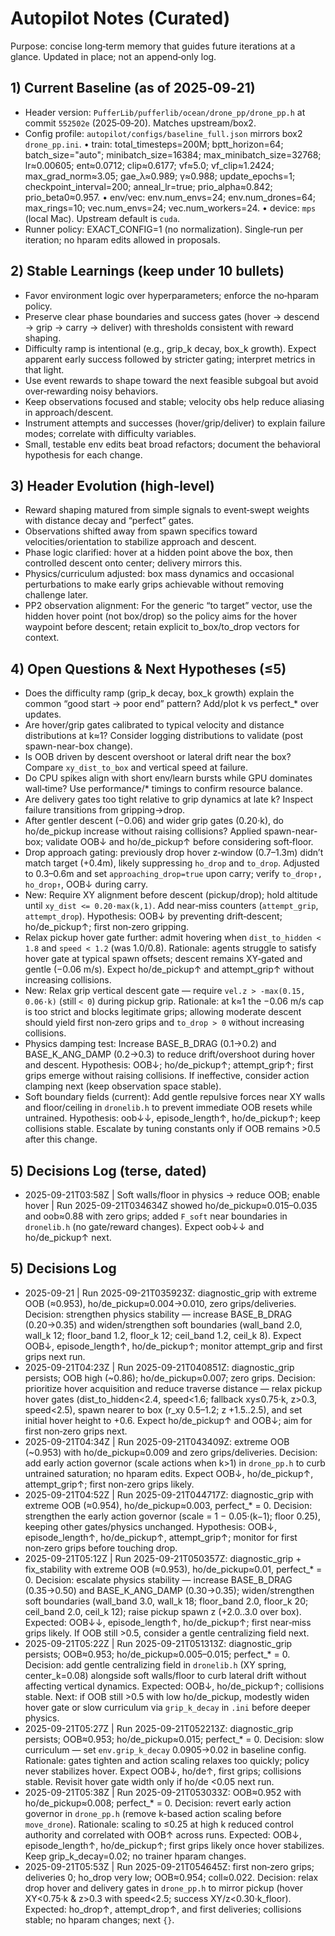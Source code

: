 # Autopilot Notes (Curated)

Purpose: concise long‑term memory that guides future iterations at a glance. Updated in place; not an append‑only log.

## 1) Current Baseline (as of 2025‑09‑21)
- Header version: `PufferLib/pufferlib/ocean/drone_pp/drone_pp.h` at commit `552502e` (2025‑09‑20). Matches upstream/box2.
- Config profile: `autopilot/configs/baseline_full.json` mirrors box2 `drone_pp.ini`.
  • train: total_timesteps=200M; bptt_horizon=64; batch_size="auto"; minibatch_size=16384; max_minibatch_size=32768; lr≈0.00605; ent≈0.0712; clip≈0.6177; vf≈5.0; vf_clip≈1.2424; max_grad_norm≈3.05; gae_λ≈0.989; γ≈0.988; update_epochs=1; checkpoint_interval=200; anneal_lr=true; prio_alpha≈0.842; prio_beta0≈0.957.
  • env/vec: env.num_envs=24; env.num_drones=64; max_rings=10; vec.num_envs=24; vec.num_workers=24.
  • device: `mps` (local Mac). Upstream default is `cuda`.
- Runner policy: EXACT_CONFIG=1 (no normalization). Single‑run per iteration; no hparam edits allowed in proposals.

## 2) Stable Learnings (keep under 10 bullets)
- Favor environment logic over hyperparameters; enforce the no‑hparam policy.
- Preserve clear phase boundaries and success gates (hover → descend → grip → carry → deliver) with thresholds consistent with reward shaping.
- Difficulty ramp is intentional (e.g., grip_k decay, box_k growth). Expect apparent early success followed by stricter gating; interpret metrics in that light.
- Use event rewards to shape toward the next feasible subgoal but avoid over‑rewarding noisy behaviors.
- Keep observations focused and stable; velocity obs help reduce aliasing in approach/descent.
- Instrument attempts and successes (hover/grip/deliver) to explain failure modes; correlate with difficulty variables.
- Small, testable env edits beat broad refactors; document the behavioral hypothesis for each change.

## 3) Header Evolution (high‑level)
- Reward shaping matured from simple signals to event‑swept weights with distance decay and “perfect” gates.
- Observations shifted away from spawn specifics toward velocities/orientation to stabilize approach and descent.
- Phase logic clarified: hover at a hidden point above the box, then controlled descent onto center; delivery mirrors this.
- Physics/curriculum adjusted: box mass dynamics and occasional perturbations to make early grips achievable without removing challenge later.
 - PP2 observation alignment: For the generic “to target” vector, use the hidden hover point (not box/drop) so the policy aims for the hover waypoint before descent; retain explicit to_box/to_drop vectors for context.

## 4) Open Questions & Next Hypotheses (≤5)
- Does the difficulty ramp (grip_k decay, box_k growth) explain the common “good start → poor end” pattern? Add/plot k vs perfect_* over updates.
 - Are hover/grip gates calibrated to typical velocity and distance distributions at k≈1? Consider logging distributions to validate (post spawn-near-box change).
- Is OOB driven by descent overshoot or lateral drift near the box? Compare `xy_dist_to_box` and vertical speed at failure.
- Do CPU spikes align with short env/learn bursts while GPU dominates wall‑time? Use performance/* timings to confirm resource balance.
- Are delivery gates too tight relative to grip dynamics at late k? Inspect failure transitions from gripping→drop.
 - After gentler descent (−0.06) and wider grip gates (0.20·k), do ho/de_pickup increase without raising collisions? Applied spawn-near-box; validate OOB↓ and ho/de_pickup↑ before considering soft‑floor.
 - Drop approach gating: previously drop hover z‑window (0.7–1.3m) didn’t match target (+0.4m), likely suppressing `ho_drop` and `to_drop`. Adjusted to 0.3–0.6m and set `approaching_drop=true` upon carry; verify `to_drop↑, ho_drop↑`, OOB↓ during carry.
 - New: Require XY alignment before descent (pickup/drop); hold altitude until `xy_dist <= 0.20·max(k,1)`. Add near‑miss counters (`attempt_grip`, `attempt_drop`). Hypothesis: OOB↓ by preventing drift‑descent; ho/de_pickup↑; first non‑zero gripping.
 - Relax pickup hover gate further: admit hovering when `dist_to_hidden < 1.8` and `speed < 1.2` (was 1.0/0.8). Rationale: agents struggle to satisfy hover gate at typical spawn offsets; descent remains XY‑gated and gentle (−0.06 m/s). Expect ho/de_pickup↑ and attempt_grip↑ without increasing collisions.
- New: Relax grip vertical descent gate — require `vel.z > -max(0.15, 0.06·k)` (still `< 0`) during pickup grip. Rationale: at k≈1 the −0.06 m/s cap is too strict and blocks legitimate grips; allowing moderate descent should yield first non‑zero grips and `to_drop > 0` without increasing collisions.
 - Physics damping test: Increase BASE_B_DRAG (0.1→0.2) and BASE_K_ANG_DAMP (0.2→0.3) to reduce drift/overshoot during hover and descent. Hypothesis: OOB↓; ho/de_pickup↑; attempt_grip↑; first grips emerge without raising collisions. If ineffective, consider action clamping next (keep observation space stable).
 - Soft boundary fields (current): Add gentle repulsive forces near XY walls and floor/ceiling in `dronelib.h` to prevent immediate OOB resets while untrained. Hypothesis: oob↓↓, episode_length↑, ho/de_pickup↑; keep collisions stable. Escalate by tuning constants only if OOB remains >0.5 after this change.

## 5) Decisions Log (terse, dated)
- 2025-09-21T03:58Z | Soft walls/floor in physics → reduce OOB; enable hover | Run 2025-09-21T034634Z showed ho/de_pickup≈0.015–0.035 and oob≈0.88 with zero grips; added `F_soft` near boundaries in `dronelib.h` (no gate/reward changes). Expect oob↓↓ and ho/de_pickup↑ next.
## 5) Decisions Log
- 2025-09-21 | Run 2025-09-21T035923Z: diagnostic_grip with extreme OOB (≈0.953), ho/de_pickup≈0.004→0.010, zero grips/deliveries. Decision: strengthen physics stability — increase BASE_B_DRAG (0.20→0.35) and widen/strengthen soft boundaries (wall_band 2.0, wall_k 12; floor_band 1.2, floor_k 12; ceil_band 1.2, ceil_k 8). Expect OOB↓, episode_length↑, ho/de_pickup↑; monitor attempt_grip and first grips next run.
- 2025-09-21T04:23Z | Run 2025-09-21T040851Z: diagnostic_grip persists; OOB high (~0.86); ho/de_pickup≈0.007; zero grips. Decision: prioritize hover acquisition and reduce traverse distance — relax pickup hover gates (dist_to_hidden<2.4, speed<1.6; fallback xy≤0.75·k, z>0.3, speed<2.5), spawn nearer to box (r_xy 0.5–1.2; z +1.5..2.5), and set initial hover height to +0.6. Expect ho/de_pickup↑ and OOB↓; aim for first non‑zero grips next.
 - 2025-09-21T04:34Z | Run 2025-09-21T043409Z: extreme OOB (~0.953) with ho/de_pickup≈0.009 and zero grips/deliveries. Decision: add early action governor (scale actions when k>1) in `drone_pp.h` to curb untrained saturation; no hparam edits. Expect OOB↓, ho/de_pickup↑, attempt_grip↑; first non‑zero grips likely.
 - 2025-09-21T04:52Z | Run 2025-09-21T044717Z: diagnostic_grip with extreme OOB (≈0.954), ho/de_pickup≈0.003, perfect_* = 0. Decision: strengthen the early action governor (scale = 1 − 0.05·(k−1); floor 0.25), keeping other gates/physics unchanged. Hypothesis: OOB↓, episode_length↑, ho/de_pickup↑, attempt_grip↑; monitor for first non‑zero grips before touching drop.
- 2025-09-21T05:12Z | Run 2025-09-21T050357Z: diagnostic_grip + fix_stability with extreme OOB (≈0.953), ho/de_pickup≈0.01, perfect_* = 0. Decision: escalate physics stability — increase BASE_B_DRAG (0.35→0.50) and BASE_K_ANG_DAMP (0.30→0.35); widen/strengthen soft boundaries (wall_band 3.0, wall_k 18; floor_band 2.0, floor_k 20; ceil_band 2.0, ceil_k 12); raise pickup spawn z (+2.0..3.0 over box). Expected: OOB↓↓, episode_length↑, ho/de_pickup↑; first near‑miss grips likely. If OOB still >0.5, consider a gentle centralizing field next.
 - 2025-09-21T05:22Z | Run 2025-09-21T051313Z: diagnostic_grip persists; OOB≈0.953; ho/de_pickup≈0.005–0.015; perfect_* = 0. Decision: add gentle centralizing field in `dronelib.h` (XY spring, center_k=0.08) alongside soft walls/floor to curb lateral drift without affecting vertical dynamics. Expected: OOB↓, ho/de_pickup↑; collisions stable. Next: if OOB still >0.5 with low ho/de_pickup, modestly widen hover gate or slow curriculum via `grip_k_decay` in `.ini` before deeper physics.
- 2025-09-21T05:27Z | Run 2025-09-21T052213Z: diagnostic_grip persists; OOB≈0.953; ho/de_pickup≈0.015; perfect_* = 0. Decision: slow curriculum — set `env.grip_k_decay` 0.0905→0.02 in baseline config. Rationale: gates tighten and action scaling relaxes too quickly; policy never stabilizes hover. Expect OOB↓, ho/de↑, first grips; collisions stable. Revisit hover gate width only if ho/de <0.05 next run.
 - 2025-09-21T05:38Z | Run 2025-09-21T053033Z: OOB≈0.952 with ho/de_pickup≈0.008; perfect_* = 0. Decision: revert early action governor in `drone_pp.h` (remove k-based action scaling before `move_drone`). Rationale: scaling to ≤0.25 at high k reduced control authority and correlated with OOB↑ across runs. Expected: OOB↓, episode_length↑, ho/de_pickup↑; first grips likely once hover stabilizes. Keep grip_k_decay=0.02; no trainer hparam changes.
 - 2025-09-21T05:53Z | Run 2025-09-21T054645Z: first non‑zero grips; deliveries 0; ho_drop very low; OOB≈0.954; coll≈0.022. Decision: relax drop hover and delivery gates in `drone_pp.h` to mirror pickup (hover XY<0.75·k & z>0.3 with speed<2.5; success XY/z<0.30·k_floor). Expected: ho_drop↑, attempt_drop↑, and first deliveries; collisions stable; no hparam changes; next `{}`.
